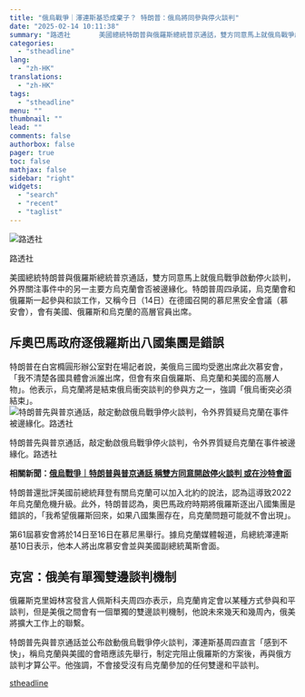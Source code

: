 ```yaml
---
title: "俄烏戰爭｜澤連斯基恐成棄子？ 特朗普：俄烏將同參與停火談判"
date: "2025-02-14 10:11:38"
summary: "路透社       美國總統特朗普與俄羅斯總統普京通話，雙方同意馬上就俄烏戰爭啟動停火談判，..."
categories:
  - "stheadline"
lang:
  - "zh-HK"
translations:
  - "zh-HK"
tags:
  - "stheadline"
menu: ""
thumbnail: ""
lead: ""
comments: false
authorbox: false
pager: true
toc: false
mathjax: false
sidebar: "right"
widgets:
  - "search"
  - "recent"
  - "taglist"
---
```


![路透社](https://image.stheadline.com/f/680p0/0x0/100/none/6797a6fe978fb89773a0015fa81c0e2c/stheadline/inewsmedia/20250214/_2025021410020354659.jpg)

路透社




美國總統特朗普與俄羅斯總統普京通話，雙方同意馬上就俄烏戰爭啟動停火談判，外界關注事件中的另一主要方烏克蘭會否被邊緣化。特朗普周四承諾，烏克蘭會和俄羅斯一起參與和談工作，又稱今日（14日）在德國召開的慕尼黑安全會議（慕安會），會有美國、俄羅斯和烏克蘭的高層官員出席。

斥奧巴馬政府逐俄羅斯出八國集團是錯誤
------------------

特朗普在白宮橢圓形辦公室對在場記者說，美俄烏三國均受邀出席此次慕安會，「我不清楚各國具體會派誰出席，但會有來自俄羅斯、烏克蘭和美國的高層人物」。他表示，烏克蘭將是結束俄烏衝突談判的參與方之一，強調「俄烏衝突必須結束」。
 ![特朗普先與普京通話，敲定動啟俄烏戰爭停火談判，令外界質疑烏克蘭在事件被邊緣化。路透社](https://image.hkhl.hk/f/1024p0/0x0/100/none/d2b3fbb49853f53e6425bc9266718351/2025-02/Screenshot_2025-02-14_at_1_55_05_AM.png)


特朗普先與普京通話，敲定動啟俄烏戰爭停火談判，令外界質疑烏克蘭在事件被邊緣化。路透社




**相關新聞：[俄烏戰爭｜特朗普與普京通話 稱雙方同意開啟停火談判 或在沙特會面](https://www.stheadline.com/realtime-world/3428297)**

特朗普還批評美國前總統拜登有關烏克蘭可以加入北約的說法，認為這導致2022年烏克蘭危機升級。此外，特朗普認為，奧巴馬政府時期將俄羅斯逐出八國集團是錯誤的，「我希望俄羅斯回來，如果八國集團存在，烏克蘭問題可能就不會出現」。

第61屆慕安會將於14日至16日在慕尼黑舉行。據烏克蘭媒體報道，烏總統澤連斯基10日表示，他本人將出席慕安會並與美國副總統萬斯會面。

克宮：俄美有單獨雙邊談判機制
--------------

俄羅斯克里姆林宮發言人佩斯科夫周四亦表示，烏克蘭肯定會以某種方式參與和平談判，但是美俄之間會有一個單獨的雙邊談判機制，他說未來幾天和幾周內，俄美將擴大工作上的聯繫。

特朗普先與普京通話並公布啟動俄烏戰爭停火談判，澤連斯基周四直言「感到不快」，稱烏克蘭與美國的會晤應該先舉行，制定完阻止俄羅斯的方案後，再與俄方談判才算公平。他強調，不會接受沒有烏克蘭參加的任何雙邊和平談判。

[stheadline](https://std.stheadline.com/realtime/article/2052704/即時-國際-俄烏戰爭-澤連斯基恐成棄子-特朗普-俄烏將同參與停火談判)

